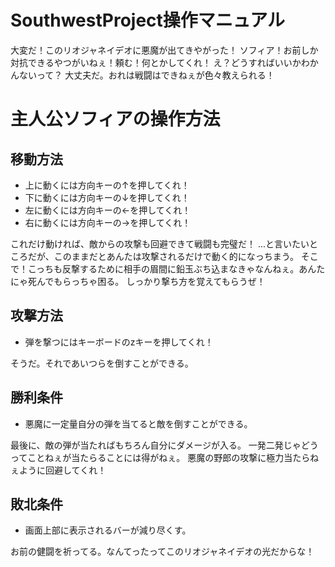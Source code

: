 # SouthwestProject操作マニュアル

大変だ！このリオジャネイデオに悪魔が出てきやがった！
ソフィア！お前しか対抗できるやつがいねぇ！頼む！何とかしてくれ！
え？どうすればいいかわかんないって？
大丈夫だ。おれは戦闘はできねぇが色々教えられる！

# 主人公ソフィアの操作方法

## 移動方法

- 上に動くには方向キーの↑を押してくれ！
- 下に動くには方向キーの↓を押してくれ！
- 左に動くには方向キーの←を押してくれ！
- 右に動くには方向キーの→を押してくれ！

これだけ動ければ、敵からの攻撃も回避できて戦闘も完璧だ！
...と言いたいところだが、このままだとあんたは攻撃されるだけで動く的になっちまう。
そこで！こっちも反撃するために相手の眉間に鉛玉ぶち込まなきゃなんねぇ。あんたにゃ死んでもらっちゃ困る。
しっかり撃ち方を覚えてもらうぜ！

## 攻撃方法

- 弾を撃つにはキーボードのzキーを押してくれ！

そうだ。それであいつらを倒すことができる。

## 勝利条件

- 悪魔に一定量自分の弾を当てると敵を倒すことができる。

最後に、敵の弾が当たればもちろん自分にダメージが入る。
一発二発じゃどうってことねぇが当たらることには得がねぇ。
悪魔の野郎の攻撃に極力当たらねぇように回避してくれ！

## 敗北条件

- 画面上部に表示されるバーが減り尽くす。

お前の健闘を祈ってる。なんてったってこのリオジャネイデオの光だからな！
